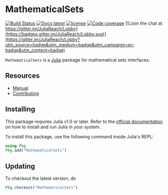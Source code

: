 # MathematicalSets

[![Build Status](https://travis-ci.org/JuliaReach/MathematicalSets.jl.svg?branch=master)](https://travis-ci.org/JuliaReach/MathematicalSets.jl)
[![Docs latest](https://img.shields.io/badge/docs-latest-blue.svg)](http://juliareach.github.io/MathematicalSets.jl/latest/)
[![license](https://img.shields.io/github/license/mashape/apistatus.svg?maxAge=2592000)](https://github.com/JuliaReach/MathematicalSets.jl/blob/master/LICENSE.md)
[![Code coverage](http://codecov.io/github/JuliaReach/MathematicalSets.jl/coverage.svg?branch=master)](https://codecov.io/github/JuliaReach/MathematicalSets.jl?branch=master)
[![Join the chat at https://gitter.im/JuliaReach/Lobby](https://badges.gitter.im/JuliaReach/Lobby.svg)](https://gitter.im/JuliaReach/Lobby?utm_source=badge&utm_medium=badge&utm_campaign=pr-badge&utm_content=badge)

`MathematicalSets` is a [Julia](http://julialang.org) package for mathematical sets interfaces.

## Resources

- [Manual](http://juliareach.github.io/MathematicalSets.jl/latest/)
- [Contributing](https://juliareach.github.io/MathematicalSets.jl/latest/about.html#Contributing-1)

## Installing

This package requires Julia v1.0 or later. Refer to the
[official documentation](https://julialang.org/downloads) on how to install and
run Julia in your system.

To install this package, use the following command inside Julia's REPL:

```julia
using Pkg
Pkg.add("MathematicalSets")
```

## Updating

To checkout the latest version, do
```julia
Pkg.checkout("MathematicalSets")
````
